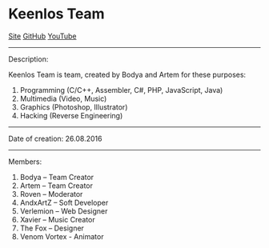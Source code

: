 # Keenlos Team

[Site](http://keenlos.ueuo.com)
[GitHub](https://github.com/Keenlos)
[YouTube](https://www.youtube.com/channel/UCtCEhGtp5G5HMD4ONLtFjgg)
_____________________________________
Description:

Keenlos Team is team, created by Bodya and Artem for these purposes:
1) Programming (C/C++, Assembler, C#, PHP, JavaScript, Java)
2) Multimedia (Video, Music)
3) Graphics (Photoshop, Illustrator)
4) Hacking (Reverse Engineering)
_____________________________________
Date of creation: 26.08.2016
_____________________________________
Members:

1) Bodya – Team Creator
2) Artem – Team Creator
3) Roven – Moderator
4) AndxArtZ – Soft Developer
5) Verlemion – Web Designer
6) Xavier – Music Creator
7) The Fox – Designer
8) Venom Vortex - Animator
